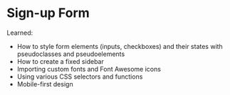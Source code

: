 # Sign-up Form

Learned:
- How to style form elements (inputs, checkboxes) and their states with pseudoclasses and pseudoelements
- How to create a fixed sidebar
- Importing custom fonts and Font Awesome icons
- Using various CSS selectors and functions
- Mobile-first design